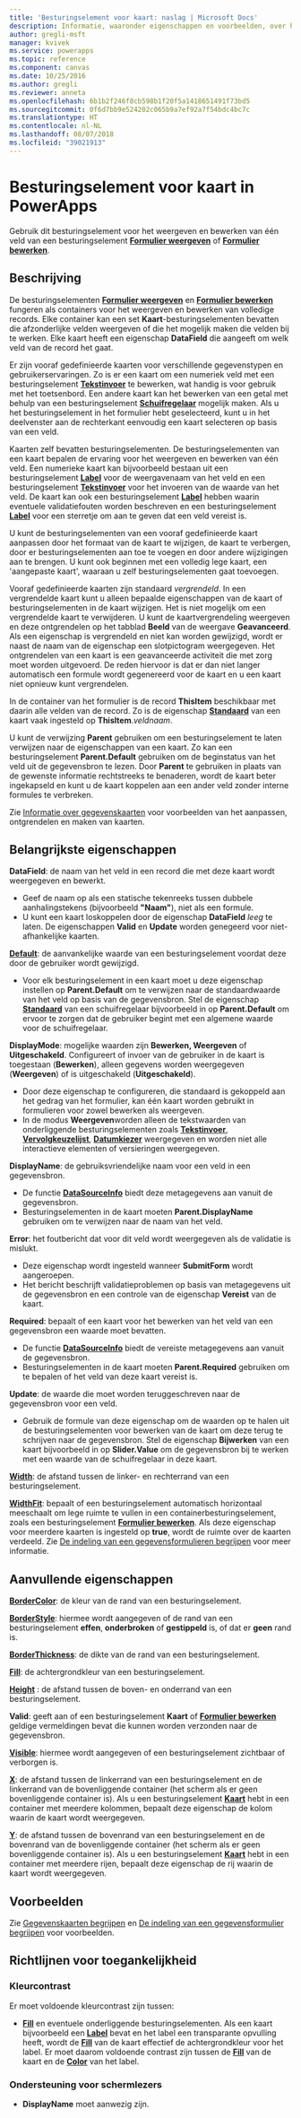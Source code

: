 ```yaml
---
title: 'Besturingselement voor kaart: naslag | Microsoft Docs'
description: Informatie, waaronder eigenschappen en voorbeelden, over het besturingselement Kaart
author: gregli-msft
manager: kvivek
ms.service: powerapps
ms.topic: reference
ms.component: canvas
ms.date: 10/25/2016
ms.author: gregli
ms.reviewer: anneta
ms.openlocfilehash: 6b1b2f246f8cb598b1f20f5a1418651491f73bd5
ms.sourcegitcommit: 0f6d7bb9e524202c065b9a7ef92a7f54bdc4bc7c
ms.translationtype: HT
ms.contentlocale: nl-NL
ms.lasthandoff: 08/07/2018
ms.locfileid: "39021913"
---
```

# <a name="card-control-in-powerapps"></a>Besturingselement voor kaart in PowerApps
Gebruik dit besturingselement voor het weergeven en bewerken van één veld van een besturingselement **[Formulier weergeven](control-form-detail.md)** of **[Formulier bewerken](control-form-detail.md)**.

## <a name="description"></a>Beschrijving
De besturingselementen **[Formulier weergeven](control-form-detail.md)** en **[Formulier bewerken](control-form-detail.md)** fungeren als containers voor het weergeven en bewerken van volledige records. Elke container kan een set **Kaart**-besturingselementen bevatten die afzonderlijke velden weergeven of die het mogelijk maken die velden bij te werken. Elke kaart heeft een eigenschap **DataField** die aangeeft om welk veld van de record het gaat.  

Er zijn vooraf gedefinieerde kaarten voor verschillende gegevenstypen en gebruikerservaringen.  Zo is er een kaart om een numeriek veld met een besturingselement **[Tekstinvoer](control-text-input.md)** te bewerken, wat handig is voor gebruik met het toetsenbord. Een andere kaart kan het bewerken van een getal met behulp van een besturingselement **[Schuifregelaar](control-slider.md)** mogelijk maken. Als u het besturingselement in het formulier hebt geselecteerd, kunt u in het deelvenster aan de rechterkant eenvoudig een kaart selecteren op basis van een veld.

Kaarten zelf bevatten besturingselementen. De besturingselementen van een kaart bepalen de ervaring voor het weergeven en bewerken van één veld. Een numerieke kaart kan bijvoorbeeld bestaan uit een besturingselement **[Label](control-text-box.md)** voor de weergavenaam van het veld en een besturingselement **[Tekstinvoer](control-text-input.md)** voor het invoeren van de waarde van het veld. De kaart kan ook een besturingselement **[Label](control-text-box.md)** hebben waarin eventuele validatiefouten worden beschreven en een besturingselement **[Label](control-text-box.md)** voor een sterretje om aan te geven dat een veld vereist is.

U kunt de besturingselementen van een vooraf gedefinieerde kaart aanpassen door het formaat van de kaart te wijzigen, de kaart te verbergen, door er besturingselementen aan toe te voegen en door andere wijzigingen aan te brengen. U kunt ook beginnen met een volledig lege kaart, een 'aangepaste kaart', waaraan u zelf besturingselementen gaat toevoegen.

Vooraf gedefinieerde kaarten zijn standaard *vergrendeld*. In een vergrendelde kaart kunt u alleen bepaalde eigenschappen van de kaart of besturingselementen in de kaart wijzigen. Het is niet mogelijk om een vergrendelde kaart te verwijderen. U kunt de kaartvergrendeling weergeven en deze ontgrendelen op het tabblad **Beeld** van de weergave **Geavanceerd**. Als een eigenschap is vergrendeld en niet kan worden gewijzigd, wordt er naast de naam van de eigenschap een slotpictogram weergegeven. Het ontgrendelen van een kaart is een geavanceerde activiteit die met zorg moet worden uitgevoerd. De reden hiervoor is dat er dan niet langer automatisch een formule wordt gegenereerd voor de kaart en u een kaart niet opnieuw kunt vergrendelen.

In de container van het formulier is de record **ThisItem** beschikbaar met daarin alle velden van de record.  Zo is de eigenschap **[Standaard](properties-core.md)** van een kaart vaak ingesteld op **ThisItem**.*veldnaam*.

U kunt de verwijzing **Parent** gebruiken om een besturingselement te laten verwijzen naar de eigenschappen van een kaart.  Zo kan een besturingselement **Parent.Default** gebruiken om de beginstatus van het veld uit de gegevensbron te lezen. Door **Parent** te gebruiken in plaats van de gewenste informatie rechtstreeks te benaderen, wordt de kaart beter ingekapseld en kunt u de kaart koppelen aan een ander veld zonder interne formules te verbreken.

Zie [Informatie over gegevenskaarten](../working-with-cards.md) voor voorbeelden van het aanpassen, ontgrendelen en maken van kaarten.

## <a name="key-properties"></a>Belangrijkste eigenschappen
**DataField**: de naam van het veld in een record die met deze kaart wordt weergegeven en bewerkt.

* Geef de naam op als een statische tekenreeks tussen dubbele aanhalingstekens (bijvoorbeeld **"Naam"**), niet als een formule.
* U kunt een kaart loskoppelen door de eigenschap **DataField** *leeg* te laten. De eigenschappen **Valid** en **Update** worden genegeerd voor niet-afhankelijke kaarten.

**[Default](properties-core.md)**: de aanvankelijke waarde van een besturingselement voordat deze door de gebruiker wordt gewijzigd.

* Voor elk besturingselement in een kaart moet u deze eigenschap instellen op **Parent.Default** om te verwijzen naar de standaardwaarde van het veld op basis van de gegevensbron. Stel de eigenschap **[Standaard](properties-core.md)** van een schuifregelaar bijvoorbeeld in op **Parent.Default** om ervoor te zorgen dat de gebruiker begint met een algemene waarde voor de schuifregelaar.

**DisplayMode**: mogelijke waarden zijn **Bewerken, Weergeven** of **Uitgeschakeld**. Configureert of invoer van de gebruiker in de kaart is toegestaan (**Bewerken**), alleen gegevens worden weergegeven (**Weergeven**) of is uitgeschakeld (**Uitgeschakeld**).  

* Door deze eigenschap te configureren, die standaard is gekoppeld aan het gedrag van het formulier, kan één kaart worden gebruikt in formulieren voor zowel bewerken als weergeven.
* In de modus **Weergeven**worden alleen de tekstwaarden van onderliggende besturingselementen zoals **[Tekstinvoer](control-text-input.md)**, **[Vervolgkeuzelijst](control-drop-down.md)**, **[Datumkiezer](control-date-picker.md)** weergegeven en worden niet alle interactieve elementen of versieringen weergegeven.

**DisplayName**: de gebruiksvriendelijke naam voor een veld in een gegevensbron.

* De functie **[DataSourceInfo](../functions/function-datasourceinfo.md)** biedt deze metagegevens aan vanuit de gegevensbron.
* Besturingselementen in de kaart moeten **Parent.DisplayName** gebruiken om te verwijzen naar de naam van het veld.

**Error**: het foutbericht dat voor dit veld wordt weergegeven als de validatie is mislukt.

* Deze eigenschap wordt ingesteld wanneer **SubmitForm** wordt aangeroepen.  
* Het bericht beschrijft validatieproblemen op basis van metagegevens uit de gegevensbron en een controle van de eigenschap **Vereist** van de kaart.

**Required**: bepaalt of een kaart voor het bewerken van het veld van een gegevensbron een waarde moet bevatten.

* De functie **[DataSourceInfo](../functions/function-datasourceinfo.md)** biedt de vereiste metagegevens aan vanuit de gegevensbron.
* Besturingselementen in de kaart moeten **Parent.Required** gebruiken om te bepalen of het veld van deze kaart vereist is.

**Update**: de waarde die moet worden teruggeschreven naar de gegevensbron voor een veld.

* Gebruik de formule van deze eigenschap om de waarden op te halen uit de besturingselementen voor bewerken van de kaart om deze terug te schrijven naar de gegevensbron. Stel de eigenschap **Bijwerken** van een kaart bijvoorbeeld in op **Slider.Value** om de gegevensbron bij te werken met een waarde van de schuifregelaar in deze kaart.

**[Width](properties-size-location.md)**: de afstand tussen de linker- en rechterrand van een besturingselement.

**[WidthFit](properties-size-location.md)**: bepaalt of een besturingselement automatisch horizontaal meeschaalt om lege ruimte te vullen in een containerbesturingselement, zoals een besturingselement **[Formulier bewerken](control-form-detail.md)**. Als deze eigenschap voor meerdere kaarten is ingesteld op **true**, wordt de ruimte over de kaarten verdeeld. Zie [De indeling van een gegevensformulieren begrijpen](../working-with-form-layout.md) voor meer informatie.

## <a name="additional-properties"></a>Aanvullende eigenschappen
**[BorderColor](properties-color-border.md)**: de kleur van de rand van een besturingselement.

**[BorderStyle](properties-color-border.md)**: hiermee wordt aangegeven of de rand van een besturingselement **effen**, **onderbroken** of **gestippeld** is, of dat er **geen** rand is.

**[BorderThickness](properties-color-border.md)**: de dikte van de rand van een besturingselement.

**[Fill](properties-color-border.md)**: de achtergrondkleur van een besturingselement.

**[Height](properties-size-location.md)** : de afstand tussen de boven- en onderrand van een besturingselement.

**Valid**: geeft aan of een besturingselement **Kaart** of **[Formulier bewerken](control-form-detail.md)** geldige vermeldingen bevat die kunnen worden verzonden naar de gegevensbron.

**[Visible](properties-core.md)**: hiermee wordt aangegeven of een besturingselement zichtbaar of verborgen is.

**[X](properties-size-location.md)**: de afstand tussen de linkerrand van een besturingselement en de linkerrand van de bovenliggende container (het scherm als er geen bovenliggende container is). Als u een besturingselement **[Kaart](control-card.md)** hebt in een container met meerdere kolommen, bepaalt deze eigenschap de kolom waarin de kaart wordt weergegeven.

**[Y](properties-size-location.md)**: de afstand tussen de bovenrand van een besturingselement en de bovenrand van de bovenliggende container (het scherm als er geen bovenliggende container is). Als u een besturingselement **[Kaart](control-card.md)** hebt in een container met meerdere rijen, bepaalt deze eigenschap de rij waarin de kaart wordt weergegeven.

## <a name="examples"></a>Voorbeelden
Zie [Gegevenskaarten begrijpen](../working-with-cards.md) en [De indeling van een gegevensformulier begrijpen](../working-with-form-layout.md) voor voorbeelden.


## <a name="accessibility-guidelines"></a>Richtlijnen voor toegankelijkheid
### <a name="color-contrast"></a>Kleurcontrast
Er moet voldoende kleurcontrast zijn tussen:
* **[Fill](properties-color-border.md)**  en eventuele onderliggende besturingselementen. Als een kaart bijvoorbeeld een **[Label](control-text-box.md)** bevat en het label een transparante opvulling heeft, wordt de **[Fill](properties-color-border.md)** van de kaart effectief de achtergrondkleur voor het label. Er moet daarom voldoende contrast zijn tussen de **[Fill](properties-color-border.md)** van de kaart en de **[Color](properties-color-border.md)** van het label.

### <a name="screen-reader-support"></a>Ondersteuning voor schermlezers
* **DisplayName** moet aanwezig zijn.

